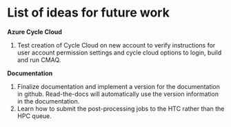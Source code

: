 # List of ideas for future work

<b>Azure Cycle Cloud</b>

1. Test creation of Cycle Cloud on new account to verify instructions for user account permission settings and cycle cloud options to login, build and run CMAQ.

<b>Documentation</b>

1. Finalize documentation and implement a version for the documentation in github.  Read-the-docs will automatically use the version information in the documentation.
2. Learn how to submit the post-processing jobs to the HTC rather than the HPC queue.


